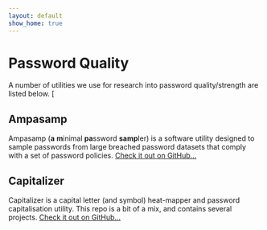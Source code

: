 ```yaml
---
layout: default
show_home: true
---
```


# Password Quality
A number of utilities we use for research into password quality/strength are listed below. [

## Ampasamp
Ampasamp (**a** **m**inimal **pa**ssword **samp**ler) is a software utility designed to sample passwords from large breached password datasets that comply with a set of password policies. [Check it out on GitHub...](https://github.com/sr-lab/ampasamp)

## Capitalizer
Capitalizer is a capital letter (and symbol) heat-mapper and password capitalisation utility. This repo is a bit of a mix, and contains several projects. [Check it out on GitHub...](https://github.com/sr-lab/capitalizer)
